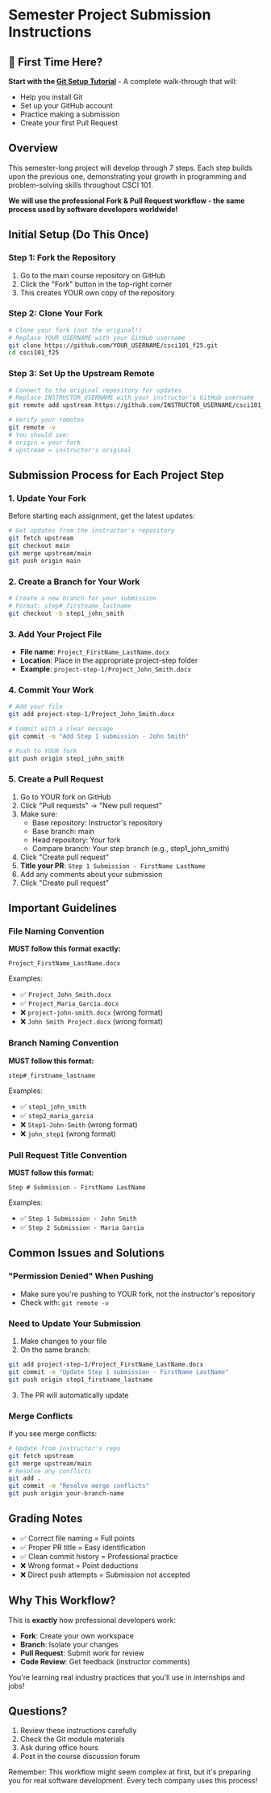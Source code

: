 # Semester Project Submission Instructions

## 🚀 First Time Here?
**Start with the [Git Setup Tutorial](GIT-SETUP-TUTORIAL.md)** - A complete walk-through that will:
- Help you install Git
- Set up your GitHub account  
- Practice making a submission
- Create your first Pull Request

## Overview
This semester-long project will develop through 7 steps. Each step builds upon the previous one, demonstrating your growth in programming and problem-solving skills throughout CSCI 101.

**We will use the professional Fork & Pull Request workflow - the same process used by software developers worldwide!**

## Initial Setup (Do This Once)

### Step 1: Fork the Repository
1. Go to the main course repository on GitHub
2. Click the "Fork" button in the top-right corner
3. This creates YOUR own copy of the repository

### Step 2: Clone Your Fork
```bash
# Clone your fork (not the original!)
# Replace YOUR_USERNAME with your GitHub username
git clone https://github.com/YOUR_USERNAME/csci101_f25.git
cd csci101_f25
```

### Step 3: Set Up the Upstream Remote
```bash
# Connect to the original repository for updates
# Replace INSTRUCTOR_USERNAME with your instructor's GitHub username
git remote add upstream https://github.com/INSTRUCTOR_USERNAME/csci101_f25.git

# Verify your remotes
git remote -v
# You should see:
# origin = your fork
# upstream = instructor's original
```

## Submission Process for Each Project Step

### 1. Update Your Fork
Before starting each assignment, get the latest updates:
```bash
# Get updates from the instructor's repository
git fetch upstream
git checkout main
git merge upstream/main
git push origin main
```

### 2. Create a Branch for Your Work
```bash
# Create a new branch for your submission
# Format: step#_firstname_lastname
git checkout -b step1_john_smith
```

### 3. Add Your Project File
- **File name**: `Project_FirstName_LastName.docx`
- **Location**: Place in the appropriate project-step folder
- **Example**: `project-step-1/Project_John_Smith.docx`

### 4. Commit Your Work
```bash
# Add your file
git add project-step-1/Project_John_Smith.docx

# Commit with a clear message
git commit -m "Add Step 1 submission - John Smith"

# Push to YOUR fork
git push origin step1_john_smith
```

### 5. Create a Pull Request
1. Go to YOUR fork on GitHub
2. Click "Pull requests" → "New pull request"
3. Make sure:
   - Base repository: Instructor's repository
   - Base branch: main
   - Head repository: Your fork
   - Compare branch: Your step branch (e.g., step1_john_smith)
4. Click "Create pull request"
5. **Title your PR**: `Step 1 Submission - FirstName LastName`
6. Add any comments about your submission
7. Click "Create pull request"

## Important Guidelines

### File Naming Convention
**MUST follow this format exactly:**
```
Project_FirstName_LastName.docx
```
Examples:
- ✅ `Project_John_Smith.docx`
- ✅ `Project_Maria_Garcia.docx`
- ❌ `project-john-smith.docx` (wrong format)
- ❌ `John Smith Project.docx` (wrong format)

### Branch Naming Convention
**MUST follow this format:**
```
step#_firstname_lastname
```
Examples:
- ✅ `step1_john_smith`
- ✅ `step2_maria_garcia`
- ❌ `Step1-John-Smith` (wrong format)
- ❌ `john_step1` (wrong format)

### Pull Request Title Convention
**MUST follow this format:**
```
Step # Submission - FirstName LastName
```
Examples:
- ✅ `Step 1 Submission - John Smith`
- ✅ `Step 2 Submission - Maria Garcia`

## Common Issues and Solutions

### "Permission Denied" When Pushing
- Make sure you're pushing to YOUR fork, not the instructor's repository
- Check with: `git remote -v`

### Need to Update Your Submission
1. Make changes to your file
2. On the same branch:
```bash
git add project-step-1/Project_FirstName_LastName.docx
git commit -m "Update Step 1 submission - FirstName LastName"
git push origin step1_firstname_lastname
```
3. The PR will automatically update

### Merge Conflicts
If you see merge conflicts:
```bash
# Update from instructor's repo
git fetch upstream
git merge upstream/main
# Resolve any conflicts
git add .
git commit -m "Resolve merge conflicts"
git push origin your-branch-name
```

## Grading Notes
- ✅ Correct file naming = Full points
- ✅ Proper PR title = Easy identification
- ✅ Clean commit history = Professional practice
- ❌ Wrong format = Point deductions
- ❌ Direct push attempts = Submission not accepted

## Why This Workflow?
This is **exactly** how professional developers work:
- **Fork**: Create your own workspace
- **Branch**: Isolate your changes
- **Pull Request**: Submit work for review
- **Code Review**: Get feedback (instructor comments)

You're learning real industry practices that you'll use in internships and jobs!

## Questions?
1. Review these instructions carefully
2. Check the Git module materials
3. Ask during office hours
4. Post in the course discussion forum

Remember: This workflow might seem complex at first, but it's preparing you for real software development. Every tech company uses this process!